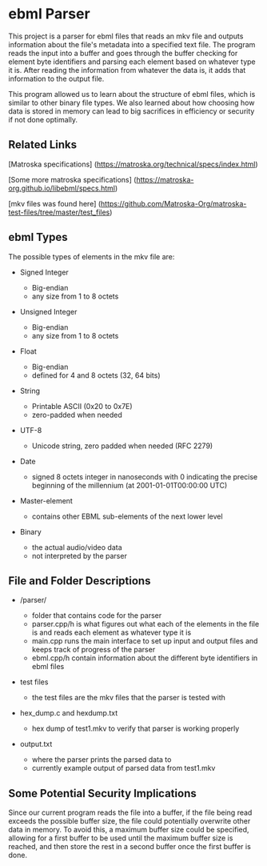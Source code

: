 # ebml Parser
This project is a parser for ebml files that reads an mkv file and outputs information about the file's metadata into a specified text file. The program reads the input into a buffer and goes through the buffer checking for element byte identifiers and parsing each element based on whatever type it is. After reading the information from whatever the data is, it adds that information to the output file.

This program allowed us to learn about the structure of ebml files, which is similar to other binary file types. We also learned about how choosing how data is stored in memory can lead to big sacrifices in efficiency or security if not done optimally.

## Related Links

[Matroska specifications]
(https://matroska.org/technical/specs/index.html)

[Some more matroska specifications]
(https://matroska-org.github.io/libebml/specs.html)

[mkv files was found here]
(https://github.com/Matroska-Org/matroska-test-files/tree/master/test_files)

## ebml Types
The possible types of elements in the mkv file are:

- Signed Integer

	- Big-endian
	- any size from 1 to 8 octets

- Unsigned Integer

	- Big-endian
	- any size from 1 to 8 octets

- Float

	- Big-endian
	- defined for 4 and 8 octets (32, 64 bits)

- String

	- Printable ASCII (0x20 to 0x7E)
	- zero-padded when needed

- UTF-8

	- Unicode string, zero padded when needed (RFC 2279)

- Date
	- signed 8 octets integer in nanoseconds with 0 indicating the precise beginning of the millennium (at 2001-01-01T00:00:00 UTC)

- Master-element
	- contains other EBML sub-elements of the next lower level

- Binary

	- the actual audio/video data
	- not interpreted by the parser

## File and Folder Descriptions
- /parser/

    - folder that contains code for the parser
    - parser.cpp/h is what figures out what each of the elements in the file is and reads each element as whatever type it is
    - main.cpp runs the main interface to set up input and output files and keeps track of progress of the parser
    - ebml.cpp/h contain information about the different byte identifiers in ebml files

- test files

    - the test files are the mkv files that the parser is tested with

- hex_dump.c and hexdump.txt

	- hex dump of test1.mkv to verify that parser is working properly

- output.txt

	- where the parser prints the parsed data to
	- currently example output of parsed data from test1.mkv

## Some Potential Security Implications
Since our current program reads the file into a buffer, if the file being read exceeds the possible buffer size, the file could potentially overwrite other data in memory. To avoid this, a maximum buffer size could be specified, allowing for a first buffer to be used until the maximum buffer size is reached, and then store the rest in a second buffer once the first buffer is done.
